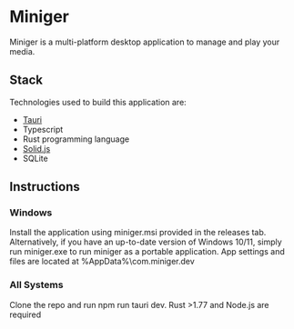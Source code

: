 # Miniger

Miniger is a multi-platform desktop application to manage and play your media. 

## Stack

Technologies used to build this application are:

* [Tauri](https://v2.tauri.app/)
* Typescript
* Rust programming language
* [Solid.js](https://www.solidjs.com/)
* SQLite

## Instructions

### Windows

Install the application using miniger.msi provided in the releases tab. Alternatively, if you have an up-to-date version of Windows 10/11, simply run miniger.exe to run miniger as a portable application. App settings and files are located at %AppData%\com.miniger.dev

### All Systems

Clone the repo and run npm run tauri dev. Rust >1.77 and Node.js are required
